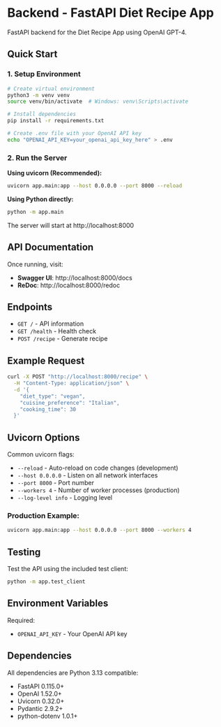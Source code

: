 # Backend - FastAPI Diet Recipe App

FastAPI backend for the Diet Recipe App using OpenAI GPT-4.

## Quick Start

### 1. Setup Environment

```bash
# Create virtual environment
python3 -m venv venv
source venv/bin/activate  # Windows: venv\Scripts\activate

# Install dependencies
pip install -r requirements.txt

# Create .env file with your OpenAI API key
echo "OPENAI_API_KEY=your_openai_api_key_here" > .env
```

### 2. Run the Server

**Using uvicorn (Recommended):**
```bash
uvicorn app.main:app --host 0.0.0.0 --port 8000 --reload
```

**Using Python directly:**
```bash
python -m app.main
```

The server will start at http://localhost:8000

## API Documentation

Once running, visit:
- **Swagger UI**: http://localhost:8000/docs
- **ReDoc**: http://localhost:8000/redoc

## Endpoints

- `GET /` - API information
- `GET /health` - Health check
- `POST /recipe` - Generate recipe

## Example Request

```bash
curl -X POST "http://localhost:8000/recipe" \
  -H "Content-Type: application/json" \
  -d '{
    "diet_type": "vegan",
    "cuisine_preference": "Italian",
    "cooking_time": 30
  }'
```

## Uvicorn Options

Common uvicorn flags:
- `--reload` - Auto-reload on code changes (development)
- `--host 0.0.0.0` - Listen on all network interfaces
- `--port 8000` - Port number
- `--workers 4` - Number of worker processes (production)
- `--log-level info` - Logging level

### Production Example:
```bash
uvicorn app.main:app --host 0.0.0.0 --port 8000 --workers 4
```

## Testing

Test the API using the included test client:
```bash
python -m app.test_client
```

## Environment Variables

Required:
- `OPENAI_API_KEY` - Your OpenAI API key

## Dependencies

All dependencies are Python 3.13 compatible:
- FastAPI 0.115.0+
- OpenAI 1.52.0+
- Uvicorn 0.32.0+
- Pydantic 2.9.2+
- python-dotenv 1.0.1+

